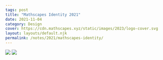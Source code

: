 ```yaml
---
tags: post
title: "Mathscapes Identity 2021"
date: 2021-11-04
category: Design
cover: https://cdn.mathscapes.xyz/static/images/2023/logo-cover.svg
layout: layouts/default.njk
permalink: /notes/2021/mathscapes-identity/
--- 
```


<img src="https://cdn.mathscapes.xyz/static/images/2023/logomark-construction.svg"/>

<img src="https://cdn.mathscapes.xyz/static/images/2023/wordmark-construction.svg"/>